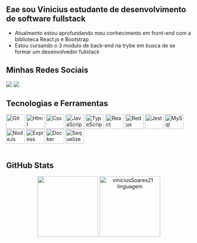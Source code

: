 ## Eae sou Vinicius estudante de desenvolvimento de software fullstack

- Atualmento estou aprofundando meu conhecimento em front-end com a biblioteca React.js e Bootstrap
- Estou cursando o 3 modulo de back-end na trybe em busca de se formar um desenvolvedor fullstack 

## Minhas Redes Sociais
 <div> 
  <a href = "mailto:viniciussoares72943@gmail.com"><img src="https://img.shields.io/badge/Gmail-D14836?style=for-the-badge&logo=gmail&logoColor=white" destino ="_blank"></a>
  <a href="https://www.linkedin.com/in/vinicius-soares-864743243/" target="_blank"><img src="https://img.shields.io/badge/LinkedIn-0077B5?style=for-the-badge&logo=linkedin&logoColor=white" target="_blank"></a>
</div>

## Tecnologias e Ferramentas
<div style="display: inline_block">
  <img align="center" alt="Git" height="40" width="50" src="https://cdn.jsdelivr.net/gh/devicons/devicon/icons/git/git-original.svg"> 
  <img align="center" alt="Html" height="40" width="50" src="https://cdn.jsdelivr.net/gh/devicons/devicon/icons/html5/html5-plain-wordmark.svg">
  <img align="center" alt="Css" height="40" width="50" src="https://cdn.jsdelivr.net/gh/devicons/devicon/icons/css3/css3-plain-wordmark.svg">
  <img align="center" alt="JavaScript" height="40" width="50" src="https://cdn.jsdelivr.net/gh/devicons/devicon/icons/javascript/javascript-original.svg">
  <img align="center" alt="TypeScript" height="40" width="50" src="https://cdn.jsdelivr.net/gh/devicons/devicon/icons/typescript/typescript-original.svg">
  <img align="center" alt="React" height="40" width="50" src="https://cdn.jsdelivr.net/gh/devicons/devicon/icons/react/react-original-wordmark.svg">
  <img align="center" alt="Redux" height="40" width="50" src="https://cdn.jsdelivr.net/gh/devicons/devicon/icons/redux/redux-original.svg">
  <img align="center" alt="Jest" height="40" width="50" src="https://cdn.jsdelivr.net/gh/devicons/devicon/icons/jest/jest-plain.svg">
  <img align="center" alt="MySql" height="40" width="50" src="https://cdn.jsdelivr.net/gh/devicons/devicon/icons/mysql/mysql-original-wordmark.svg">
  <img align="center" alt="NodeJs" height="40" width="50" src="https://cdn.jsdelivr.net/gh/devicons/devicon/icons/nodejs/nodejs-original.svg">
  <img align="center" alt="Express" height="40" width="50" src="https://cdn.jsdelivr.net/gh/devicons/devicon/icons/express/express-original.svg">
  <img align="center" alt="Docker" height="40" width="50" src="https://cdn.jsdelivr.net/gh/devicons/devicon/icons/docker/docker-plain-wordmark.svg">
  <img align="center" alt="Sequelize" height="40" width="50" src="https://cdn.jsdelivr.net/gh/devicons/devicon/icons/sequelize/sequelize-plain-wordmark.svg">
</div>
<br/>

## GitHub Stats
<div align="center">
  <a href="https://github.com/viniciusSoares21">

<div style="display: inline-block" align="colunm" painel>
  <a href="https://github.com/viniciusSoares21">
  <img height="165em" src="https://github-readme-stats.vercel.app/api?username=viniciusSoares21&show_icons=true&count_private=true&theme=dark&include_all_commits=true&theme=react&hide_border=true&title_color=4eb3de&text_color=eee9e5&bg_color=0D1117"/></a>
  <a href="https://github.com/viniciusSoares21/github-readme-stats"><img height="165em" alt="viniciusSoares21 linguagem" src="https://github-readme-stats.vercel.app/api/top-langs/?username=viniciusSoares21&langs_count=8&count_private=true&layout=compact&theme=react&hide_border=true&bg_color=0D1117"/>
	</a>
</div>
